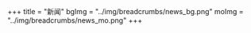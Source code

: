 +++
title = "新闻"
bgImg = "../img/breadcrumbs/news_bg.png"
moImg = "../img/breadcrumbs/news_mo.png"
+++